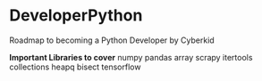 # DeveloperPython
Roadmap to becoming a Python Developer by Cyberkid

**Important Libraries to cover**
  numpy
  pandas
  array
  scrapy
  itertools
  collections
  heapq
  bisect
  tensorflow

